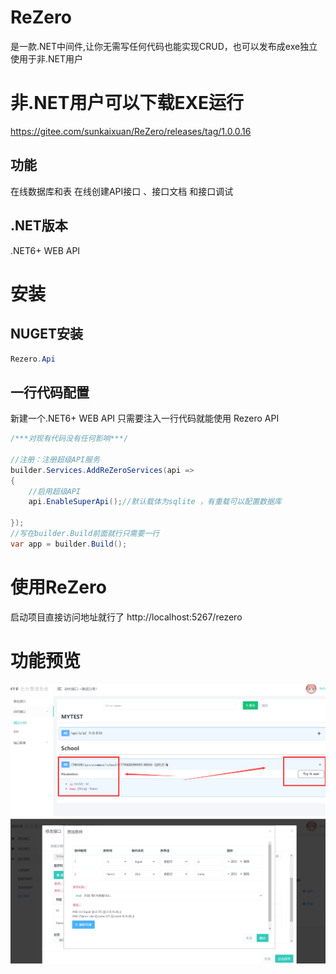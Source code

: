 # ReZero
是一款.NET中间件,让你无需写任何代码也能实现CRUD，也可以发布成exe独立使用于非.NET用户
 
# 非.NET用户可以下载EXE运行
https://gitee.com/sunkaixuan/ReZero/releases/tag/1.0.0.16

## 功能
在线数据库和表
在线创建API接口 、接口文档 和接口调试
## .NET版本
.NET6+ WEB API

# 安装
## NUGET安装

```cs
Rezero.Api 
``` 
## 一行代码配置
新建一个.NET6+ WEB API
只需要注入一行代码就能使用 Rezero API


```cs
/***对现有代码没有任何影响***/

//注册：注册超级API服务
builder.Services.AddReZeroServices(api =>
{
    //启用超级API
    api.EnableSuperApi();//默认载体为sqlite ，有重载可以配置数据库

});
//写在builder.Build前面就行只需要一行
var app = builder.Build();

```
# 使用ReZero
启动项目直接访问地址就行了
http://localhost:5267/rezero 
 
# 功能预览

![输入图片说明](image2.png)![输入图片说明](QQ%E6%88%AA%E5%9B%BE20240414121043.png)
